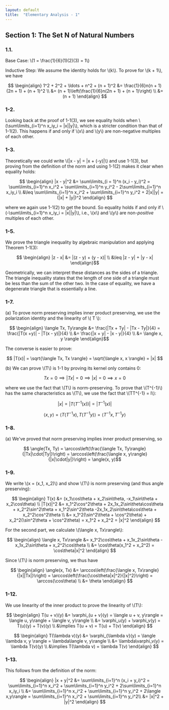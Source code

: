 ```yaml
---
layout: default
title:  "Elementary Analysis - 1"
---
```


## Section 1: The Set N of Natural Numbers
### 1.1.

Base Case: \\(1 = \frac{1}{6}(1)(2)(3) = 1\\)

Inductive Step: We assume the identity holds for \\(k\\).  To prove for
\\(k + 1\\), we have

$$
	\begin{align}
		1^2 + 2^2 + \ldots + n^2 + (n + 1)^2 &= 
			\frac{1}{6}n(n + 1)(2n + 1) + (n + 1)^2 \\
		&= (n + 1)\left(\frac{1}{6}n(2n + 1) + (n + 1)\right) \\
		&= (n + 1)
	\end{align}
$$

### 1-2.

Looking back at the proof of 1-1(3), we see equality holds when 
\\(\sum\limits_{i=1}^n x_iy_i = \|x\|\|y\|\\), which is a stricter condition
than that of 1-1(2). This happens if and only if \\(x\\) and \\(y\\) are
non-negative multiples of each other.

### 1-3.

Theoretically we could write \\(\|x - y\| = \|x + (-y)\|\\) and use 1-1(3), but
proving from the definition of the norm and using 1-1(2) makes it clear when
equality holds:

$$ \begin{align}
	|x - y|^2 &= \sum\limits_{i = 1}^n (x_i - y_i)^2 = \sum\limits_{i=1}^n x_i^2
		+ \sum\limits_{i=1}^n y_i^2 - 2\sum\limits_{i=1}^n x_iy_i \\
		&\leq \sum\limits_{i=1}^n x_i^2 + \sum\limits_{i=1}^n y_i^2 
		+ 2|x||y| = (|x| + |y|)^2
	\end{align}
$$

where we again use 1-1(2) to get the bound. So equality holds if and only if
\\(-\sum\limits_{i=1}^n x_iy_i = |x||y|\\), i.e., \\(x\\) and \\(y\\) are 
non-*positive* multiples of each other.

### 1-5.

We prove the triangle inequality by algebraic manipulation and applying Theorem 1-1(3):

$$ \begin{align} |z - x| &= |(z - y) + (y - x)| \\
	&\leq |z - y| + |y - x| \end{align}$$

Geometrically, we can interpret these distances as the sides of a triangle.
The triangle inequality states that the length of one side of a triangle must
be less than the sum of the other two. In the case of equality, we have a
degenerate triangle that is essentially a line.

### 1-7.

(a) To prove norm preserving implies inner product preserving, we use the
	polarization identity and the linearity of \\( T \\):

$$ \begin{align} \langle Tx, Ty\rangle &= \frac{|Tx + Ty| - |Tx - Ty|}{4} 
	= \frac{|T(x +y)| - |T(x - y)|}{4} \\ 
	&= \frac{|x + y| - |x - y|}{4} \\
	&= \langle x, y \rangle
\end{align}$$
	
The converse is easier to prove:

$$ |T(x)| = \sqrt{\langle Tx, Tx \rangle} = \sqrt{\langle x, x \rangle} = |x| $$

(b) We can prove \\(T\\) is 1-1 by proving its kernel only contains 0:

$$ Tx = 0 \implies |Tx| = 0 \implies |x| = 0 \implies x = 0 $$

where we use the fact that \\(T\\) is norm-preserving.  To prove that
\\(T^{-1}\\) has the same characteristics as \\(T\\), we use the fact that
\\(TT^{-1} = I\\):

$$ |x| = |T(T^{-1}(x))| = |T^{-1}(x)| $$

$$ \langle x, y\rangle = \langle T(T^{-1}x), T(T^{-1}y)\rangle = \langle T^{-1}x, T^{-1}y\rangle $$

### 1-8.

(a) We've proved that norm preserving implies inner product preserving, so

$$ \angle(Tx, Ty) = \arccos\left(\frac{\langle Tx, Ty\rangle}{|Tx|\cdot|Ty|}\right)
	= \arccos\left(\frac{\langle x, y\rangle}{|x|\cdot|y|}\right) = \angle(x, y)$$

### 1-9.
We write \\(x = (x_1, x_2)\\) and show \\(T\\) is norm preserving (and thus
angle preserving):

$$ \begin{align} T(x) &= (x_1\cos\theta + x_2\sin\theta, -x_1\sin\theta + x_2\cos\theta) \\
	|T(x)|^2 &= x_1^2\cos^2\theta + 2x_1x_2\sin\theta\cos\theta + x_2^2\sin^2\theta
		+ x_1^2\sin^2\theta -2x_1x_2\sin\theta\cos\theta + x_2^2\cos^2\theta \\
		&= x_1^2(\sin^2\theta + \cos^2\theta) + x_2^2(\sin^2\theta + \cos^2\theta)
		= x_1^2 + x_2^2 = |x|^2
\end{align}
$$

For the second part, we calculate \\(\langle x, Tx\rangle\\):

$$ \begin{align} \langle x, Tx\rangle &= x_1^2\cos\theta + x_1x_2\sin\theta
	- x_1x_2\sin\theta + x_2^2\cos\theta \\
	&= \cos\theta(x_1^2 + x_2^2) = \cos\theta|x|^2
	\end{align} $$

Since \\(T\\) is norm preserving, we thus have

$$ \begin{align} 
	\angle(x, Tx) &= \arccos\left(\frac{\langle x, Tx\rangle}{|x||Tx|}\right)
	= \arccos\left(\frac{\cos\theta|x|^2}{|x|^2}\right) = \arccos(\cos\theta) \\
	&= \theta
	\end{align} $$

### 1-12.
We use linearity of the inner product to prove the linearity of \\(T\\):

$$ \begin{align}
	T(u + v)(y) &= \varphi_{u + v}(y) = \langle u + v, y\rangle = \langle u, y\rangle
	+ \langle v, y\rangle \\ 
	&= \varphi_u(y) + \varphi_v(y) = T(u)(y) + T(v)(y) \\
	&\implies T(u + v) = T(u) + T(v)
	\end{align}
	$$

$$ \begin{align}
	T(\lambda v)(y) &= \varphi_{\lambda v}(y) = \langle \lambda v, y \rangle 
	= \lambda\langle v, y\rangle \\
	&= \lambda\varphi_v(y) = \lambda T(v)(y) \\
	&\implies T(\lambda v) = \lambda T(v)
\end{align} $$

### 1-13.

This follows from the definition of the norm:

$$ \begin{align} |x + y|^2 &= \sum\limits_{i=1}^n (x_i + y_i)^2 
	= \sum\limits_{i=1}^n x_i^2 + \sum\limits_{i=1}^n y_i^2 + 2\sum\limits_{i=1}^n x_iy_i \\
	&= \sum\limits_{i=1}^n x_i^2 + \sum\limits_{i=1}^n y_i^2
	+ 2\langle x,y\rangle = \sum\limits_{i=1}^n x_i^2 + \sum\limits_{i=1}^n y_i^2\\
	&= |x|^2 + |y|^2
\end{align} $$